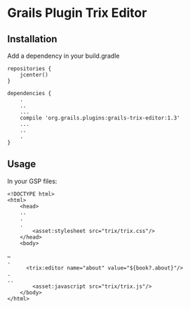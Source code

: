 # Grails Plugin Trix Editor

## Installation

Add a dependency in your build.gradle

```
repositories {
    jcenter() 
}

dependencies {
    .
    ..
    ...
    compile 'org.grails.plugins:grails-trix-editor:1.3'
    ...
    ..
    .
}
```

## Usage

In your GSP files:

```
<!DOCTYPE html>
<html>
    <head>
    ..
    .
    .
        <asset:stylesheet src="trix/trix.css"/>
    </head>
    <body>

…
.
      <trix:editor name="about" value="${book?.about}"/>
.
..
        <asset:javascript src="trix/trix.js"/>
    </body>
</html>
```
